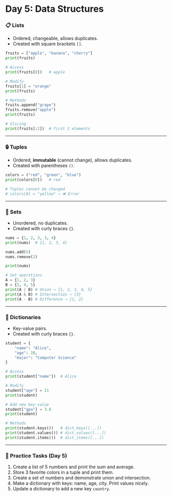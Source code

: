 # Day 5: Data Structures

### 📋 Lists

* Ordered, changeable, allows duplicates.
* Created with square brackets `[]`.

```python
fruits = ["apple", "banana", "cherry"]
print(fruits)

# Access
print(fruits[0])   # apple

# Modify
fruits[1] = "orange"
print(fruits)

# Methods
fruits.append("grape")
fruits.remove("apple")
print(fruits)

# Slicing
print(fruits[:2])  # first 2 elements
```

---

### 🔒 Tuples

* Ordered, **immutable** (cannot change), allows duplicates.
* Created with parentheses `()`.

```python
colors = ("red", "green", "blue")
print(colors[0])   # red

# Tuples cannot be changed
# colors[0] = "yellow" → ❌ Error
```

---

### 🔑 Sets

* Unordered, no duplicates.
* Created with curly braces `{}`.

```python
nums = {1, 2, 3, 3, 4}
print(nums)  # {1, 2, 3, 4}

nums.add(5)
nums.remove(2)

print(nums)

# Set operations
A = {1, 2, 3}
B = {3, 4, 5}
print(A | B) # Union → {1, 2, 3, 4, 5}
print(A & B) # Intersection → {3}
print(A - B) # Difference → {1, 2}
```

---

### 📖 Dictionaries

* Key-value pairs.
* Created with curly braces `{}`.

```python
student = {
    "name": "Alice",
    "age": 20,
    "major": "Computer Science"
}

# Access
print(student["name"])  # Alice

# Modify
student["age"] = 21
print(student)

# Add new key-value
student["gpa"] = 3.8
print(student)

# Methods
print(student.keys())   # dict_keys([...])
print(student.values()) # dict_values([...])
print(student.items())  # dict_items([...])
```

---

### 📝 Practice Tasks (Day 5)

1. Create a list of 5 numbers and print the sum and average.
2. Store 3 favorite colors in a tuple and print them.
3. Create a set of numbers and demonstrate union and intersection.
4. Make a dictionary with keys: name, age, city. Print values nicely.
5. Update a dictionary to add a new key `country`.
